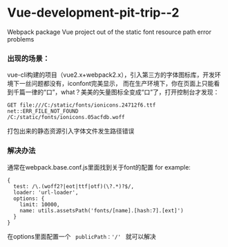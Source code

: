 # Vue-development-pit-trip--2
Webpack package Vue project out of the static font resource path error problems



### 出现的场景：
vue-cli构建的项目（vue2.x+webpack2.x），引入第三方的字体图标库，开发环境下一丝问题都没有，iconfont完美显示，
而在生产环境下，你在页面上只能看到千篇一律的“口”，what？美美的矢量图标全变成“口”了，打开控制台才发现：
```
GET file:///C:/static/fonts/ionicons.24712f6.ttf net::ERR_FILE_NOT_FOUND
/C:/static/fonts/ionicons.05acfdb.woff
```
打包出来的静态资源引入字体文件发生路径错误

### 解决办法
通常在webpack.base.conf.js里面找到关于font的配置
for example:
```
{
  test: /\.(woff2?|eot|ttf|otf)(\?.*)?$/,
  loader: 'url-loader',
  options: {
    limit: 10000,
    name: utils.assetsPath('fonts/[name].[hash:7].[ext]')
  }
}
```
在options里面配置一个
<code> publicPath：'/' </code>
就可以解决
